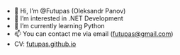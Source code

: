 - 👋 Hi, I’m @Futupas (Oleksandr Panov)
- 👀 I’m interested in .NET Development
- 🌱 I’m currently learning Python
- 📫 You can contact me via email (futupas@gmail.com)
- CV: [futupas.github.io](https://futupas.github.io)

<!---
Futupas/Futupas is a ✨ special ✨ repository because its `README.md` (this file) appears on your GitHub profile.
You can click the Preview link to take a look at your changes.
--->
